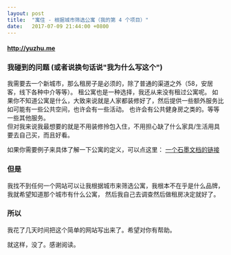 ```yaml
---
layout: post
title:  "寓住 - 根据城市筛选公寓（我的第 4 个项目）"
date:   2017-07-09 21:44:00 +0800
---
```


#### <a href="http://yuzhu.me" target="_blank">http://yuzhu.me</a>

### 我碰到的问题 (或者说换句话说"我为什么写这个")

我需要去一个新城市，那么租房子是必须的，除了普通的渠道之外（58，安居客，线下各种中介等等）。
租公寓也是一种选择，我还从来没有租过公寓呢。
如果你不知道公寓是什么，大致来说就是人家都装修好了，然后提供一些额外服务比如可能有一些公共空间，也许会有一些活动。
也许会有公共健身房之类的。等等一些其他服务。  
但对我来说我最想要的就是不用装修拎包入住，不用担心缺了什么家具/生活用具要去自己买，而且好看。



如果你需要例子来具体了解一下公寓的定义，可以点这里：
<a href="https://shimo.im/sheet/DyKf91OkXE4YXSuD" target="_blank">一个石墨文档的链接</a>

### 但是
我找不到任何一个网站可以让我根据城市来筛选公寓，我根本不在乎是什么品牌，我就希望知道那个城市有什么公寓，
然后我自己去调查然后做租房决定就好了。

### 所以
我花了几天时间把这个简单的网站写出来了。希望对你有帮助。

就这样，没了。感谢阅读。  
